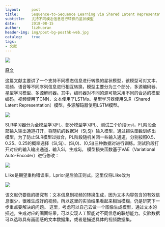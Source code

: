 ```yaml
---
layout:     post
title:      Sequence-to-Sequence Learning via Shared Latent Representation
subtitle:   支持不同模态信息进行转换的星状模型
date:       2018-08-15
author:     lizhuoran
header-img: img/post-bg-posthk-web.jpg
catalog:    true
tags:
- 文献
---
```


![](https://images.ifanr.cn/wp-content/uploads/2018/06/WWDC-10.jpg)

[原文](https://www.aaai.org/ocs/index.php/AAAI/AAAI18/paper/viewFile/16071/15955)

这篇文献主要讲了一个支持不同模态信息进行转换的星状模型，该模型可对文本、视频、语音等不同序列信息进行相互转换，模型主要分为三个部分，多源编码器、星型学习模型、多源解码器。其中，编码器对不同的源可能采用不同的合适的模型编码，视频使用了CNN，文本使用了LSTMs。星型学习器使用SLR（Shared Latent Representation）模型。多源解码器使用LSTM模型。

![](https://img3.doubanio.com/view/status/l/public/ef2fa1864e3a98f.jpg)

SLR学习器分为全模型学习FL、部分模型学习PL、测试三个阶段test，FL阶段全部输入输出通道打开，将随机的数据对（Si,Sj）输入模型，通过损失函数训练出模型，为了防止SLR模型过拟合，PL阶段随机关闭一些输入通道，分别按照0.5、0.25、0.25的概率选择（Si,Sj）、(Si,0)、(0,Sj)三种数据对进行训练。测试阶段打开对应的输入输出通道，输入Si，生成Sj。
模型损失函数基于VAE（Variational Auto-Encoder）进行修改：

![](https://img3.doubanio.com/view/status/l/public/0f56682bcb342b2.jpg)

Llike是期望重构错误率，Lprior是后验正则式。这里仅将Llike改为

![](https://img3.doubanio.com/view/status/l/public/4c8dbc55a25ec02.jpg)


该文献仍要做的研究有：文本信息到视频的转换生成，因为文本内容包含的有效信息很少，很难生成好的视频，所以这里的实验结果看起来相当模糊，仍是研究下一步重点要解决的问题。
这里，考虑可以自己去做一个图像生成模型，通过文本的描述，生成对应的画面结果，可以实现人工智能对不同信息的联想能力。实验数据可以选取具有画面感的文本数据集，或者是描述具体的视频数据集。

